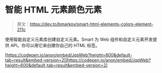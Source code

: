 # 智能 HTML 元素颜色元素

> 原文：<https://dev.to/bmarkov/smart-html-elements-colors-element-211c>

使用智能自定义元素库创建自定义元素。Smart 为 Web 组件和自定义元素开发提供 API。你可以用它来创建你自己的 HTML 标签。

[https://codepen.io/anon/embed/JqpWeb?height=600&default-tab=result&embed-version=2](https://codepen.io/anon/embed/JqpWeb?height=600&default-tab=result&embed-version=2)